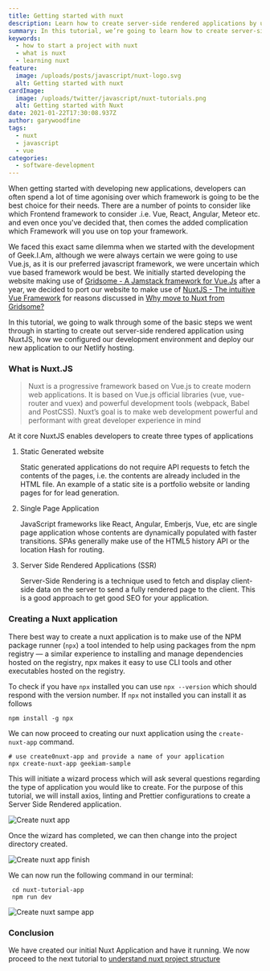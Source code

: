 ```yaml
---
title: Getting started with nuxt
description: Learn how to create server-side rendered applications by using Nuxt.js, how to configure your application for development.
summary: In this tutorial, we’re going to learn how to create server-side rendered applications by using Nuxt.js.
keywords:
  - how to start a project with nuxt
  - what is nuxt
  - learning nuxt
feature:
  image: /uploads/posts/javascript/nuxt-logo.svg
  alt: Getting started with nuxt
cardImage:
  image: /uploads/twitter/javascript/nuxt-tutorials.png
  alt: Getting started with Nuxt
date: 2021-01-22T17:30:08.937Z
author: garywoodfine
tags:
  - nuxt
  - javascript
  - vue
categories:
  - software-development
---
```

When getting started with developing new applications, developers can often spend a lot of time agonising over which 
framework is going to be the best choice for their needs.  There are a number of points to consider like which Frontend
framework to consider .i.e. Vue, React, Angular, Meteor etc. and even once you've decided that, then comes the added
complication which Framework will you use on top your framework. 

We faced this exact same dilemma when we started with the development of Geek.I.Am, although we were always certain we
were going to use Vue.js, as it is our preferred javascript framework, we were uncertain which vue based framework would
be best. We initially started developing the website making use of [Gridsome - A Jamstack framework for Vue.Js](https://gridsome.org/ "Gridsome - A Jamstack framework for Vue.Js")
after a year, we decided to port our website to make use of [NuxtJS - The intuitive Vue Framework](https://nuxtjs.org/ "NuxtJS - The intuitive Vue Framework" )
for reasons discussed in [Why move to Nuxt from Gridsome?](https://garywoodfine.com/why-move-to-nuxt-from-gridsome/ "Why move to Nuxt from Gridsome?")

In this tutorial, we going to walk through some of the basic steps we went through in starting to create out server-side
rendered application using NuxtJS, how we configured our development environment and deploy our new application to our
Netlify hosting.

### What is Nuxt.JS

> Nuxt is a progressive framework based on Vue.js to create modern web applications. 
> It is based on Vue.js official libraries (vue, vue-router and vuex) and powerful development tools
> (webpack, Babel and PostCSS). Nuxt’s goal is to make web development powerful and performant with great developer 
> experience in mind

At it core NuxtJS enables developers to create three types of applications 

1. Static Generated website
   
   Static generated applications do not require API requests to fetch the contents of the pages, i.e. the contents 
   are already included in the HTML file. An example of a static site is a portfolio website or landing pages for 
   for lead generation.
   
2. Single Page Application
   
   JavaScript frameworks like React, Angular, Emberjs, Vue, etc are single page application whose contents are 
   dynamically populated with faster transitions. SPAs generally make use of the HTML5 history API or the location Hash
   for routing.
   
3. Server Side Rendered Applications (SSR)
   
   Server-Side Rendering is a technique used to fetch and display client-side data on the server to send a fully 
   rendered page to the client. This is a good approach to get good SEO for your application.

### Creating a Nuxt application

There best way to create a nuxt application is to make use of the NPM package runner (`npx`) a tool intended 
to help using packages from the npm registry — a similar experience to installing and manage dependencies hosted on 
the registry, npx makes it easy to use CLI tools and other executables hosted on the registry. 

To check if you have `npx` installed you can use `npx --version` which should respond with the version number. If `npx` 
not installed you can install it as follows

```shell
npm install -g npx
```

We can now proceed to creating our nuxt application using the `create-nuxt-app` command.

```shell
# use create0nuxt-app and provide a name of your application
npx create-nuxt-app geekiam-sample
```
This will initiate a wizard process which will ask several questions regarding the type of application you would like 
to create. For the purpose of this tutorial, we will install axios, linting and Prettier configurations to create a 
Server Side Rendered application.

![Create nuxt app ](/uploads/create-nuxt-app.png "create nuxt app")

Once the wizard has completed,  we can then change into the project directory created.

![Create nuxt app finish ](/uploads/create-nuxt-finish.png "create nuxt app finish")

We can now run the following command in our terminal:
```shell
 cd nuxt-tutorial-app
 npm run dev
```

![Create nuxt sampe app ](/uploads/create-nuxt-sample.png "create nuxt sample app")
  
### Conclusion

We have created our initial Nuxt Application and have it running.  We now proceed to the next tutorial to [understand
nuxt project structure](https://geekiam.io/understanding-nuxt-project-structure "Understanding the nuxt project structure | Geek.I.Am")
